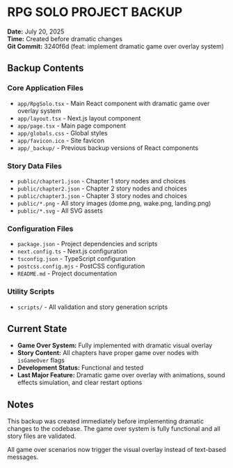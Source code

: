 # RPG SOLO PROJECT BACKUP
**Date:** July 20, 2025  
**Time:** Created before dramatic changes  
**Git Commit:** 3240f6d (feat: implement dramatic game over overlay system)

## Backup Contents

### Core Application Files
- `app/RpgSolo.tsx` - Main React component with dramatic game over overlay system
- `app/layout.tsx` - Next.js layout component
- `app/page.tsx` - Main page component
- `app/globals.css` - Global styles
- `app/favicon.ico` - Site favicon
- `app/_backup/` - Previous backup versions of React components

### Story Data Files
- `public/chapter1.json` - Chapter 1 story nodes and choices
- `public/chapter2.json` - Chapter 2 story nodes and choices  
- `public/chapter3.json` - Chapter 3 story nodes and choices
- `public/*.png` - All story images (dome.png, wake.png, landing.png)
- `public/*.svg` - All SVG assets

### Configuration Files
- `package.json` - Project dependencies and scripts
- `next.config.ts` - Next.js configuration
- `tsconfig.json` - TypeScript configuration
- `postcss.config.mjs` - PostCSS configuration
- `README.md` - Project documentation

### Utility Scripts
- `scripts/` - All validation and story generation scripts

## Current State
- **Game Over System:** Fully implemented with dramatic visual overlay
- **Story Content:** All chapters have proper game over nodes with `isGameOver` flags
- **Development Status:** Functional and tested
- **Last Major Feature:** Dramatic game over overlay with animations, sound effects simulation, and clear restart options

## Notes
This backup was created immediately before implementing dramatic changes to the codebase. The game over system is fully functional and all story files are validated.

All game over scenarios now trigger the visual overlay instead of text-based messages.
